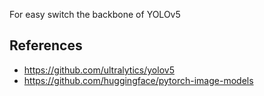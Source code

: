 For easy switch the backbone of YOLOv5

## References
  - https://github.com/ultralytics/yolov5
  - https://github.com/huggingface/pytorch-image-models
